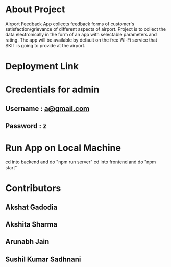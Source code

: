 # About Project
Airport Feedback App collects feedback forms of customer's satisfaction/grievance of different aspects of airport. Project is to collect the data electronically in the form of an app with selectable parameters and rating. The app will be available by default on the free Wi-Fi service that SKIT is going to provide at the airport.

# Deployment Link

# Credentials for admin
## Username : a@gmail.com
## Password : z

# Run App on Local Machine
cd into backend and do "npm run server"
cd into frontend and do "npm start"

# Contributors
## Akshat Gadodia
## Akshita Sharma
## Arunabh Jain
## Sushil Kumar Sadhnani